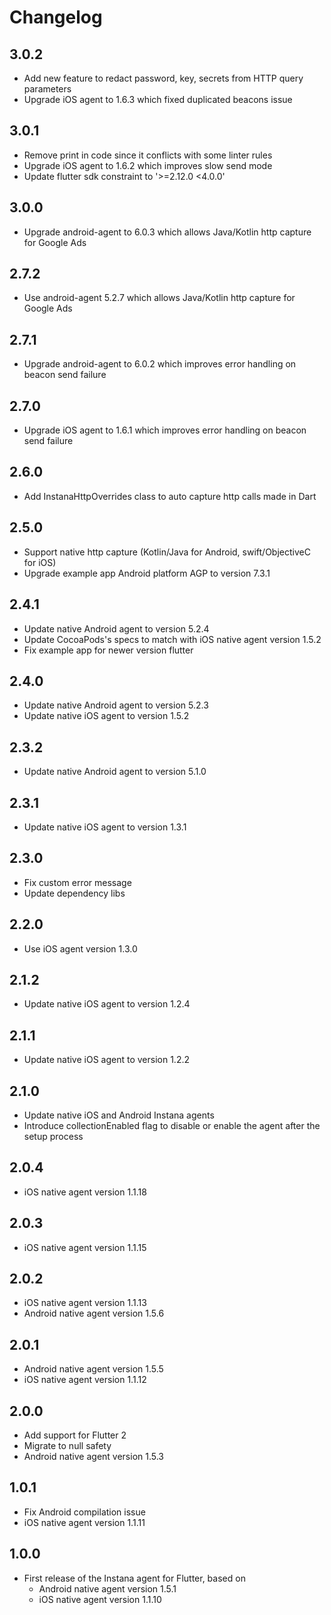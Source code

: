 # Changelog

## 3.0.2
- Add new feature to redact password, key, secrets from HTTP query parameters
- Upgrade iOS agent to 1.6.3 which fixed duplicated beacons issue

## 3.0.1
- Remove print in code since it conflicts with some linter rules
- Upgrade iOS agent to 1.6.2 which improves slow send mode
- Update flutter sdk constraint to '>=2.12.0 <4.0.0'

## 3.0.0
- Upgrade android-agent to 6.0.3 which allows Java/Kotlin http capture for Google Ads

## 2.7.2
- Use android-agent 5.2.7 which allows Java/Kotlin http capture for Google Ads

## 2.7.1
- Upgrade android-agent to 6.0.2 which improves error handling on beacon send failure

## 2.7.0
- Upgrade iOS agent to 1.6.1 which improves error handling on beacon send failure

## 2.6.0
- Add InstanaHttpOverrides class to auto capture http calls made in Dart

## 2.5.0
- Support native http capture (Kotlin/Java for Android, swift/ObjectiveC for iOS)
- Upgrade example app Android platform AGP to version 7.3.1

## 2.4.1
- Update native Android agent to version 5.2.4
- Update CocoaPods's specs to match with iOS native agent version 1.5.2
- Fix example app for newer version flutter

## 2.4.0
- Update native Android agent to version 5.2.3
- Update native iOS agent to version 1.5.2

## 2.3.2
- Update native Android agent to version 5.1.0

## 2.3.1
- Update native iOS agent to version 1.3.1

## 2.3.0
- Fix custom error message
- Update dependency libs 

## 2.2.0
- Use iOS agent version 1.3.0

## 2.1.2
- Update native iOS agent to version 1.2.4

## 2.1.1
- Update native iOS agent to version 1.2.2

## 2.1.0
- Update native iOS and Android Instana agents
- Introduce collectionEnabled flag to disable or enable the agent after the setup process

## 2.0.4
* iOS native agent version 1.1.18 

## 2.0.3
* iOS native agent version 1.1.15

## 2.0.2
* iOS native agent version 1.1.13
* Android native agent version 1.5.6

## 2.0.1

* Android native agent version 1.5.5
* iOS native agent version 1.1.12

## 2.0.0

* Add support for Flutter 2
* Migrate to null safety
* Android native agent version 1.5.3

## 1.0.1

* Fix Android compilation issue
* iOS native agent version 1.1.11

## 1.0.0

* First release of the Instana agent for Flutter, based on
  * Android native agent version 1.5.1
  * iOS native agent version 1.1.10
